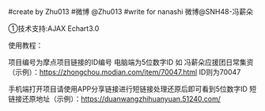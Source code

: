 #create by Zhu013
#微博 @Zhu013
#write for nanashi 微博@SNH48-冯薪朵

①技术支持:AJAX Echart3.0

使用教程：

项目编号为摩点项目链接的ID编号 电脑端为5位数字ID
如
冯薪朵应援团日常集资（示例）：https://zhongchou.modian.com/item/70047.html
ID则为70047
				    
手机端打开项目请使用APP分享链接进行短链接处理还原后即可看到5位数字ID
短链接还原地址（示例）：https://duanwangzhihuanyuan.51240.com/

